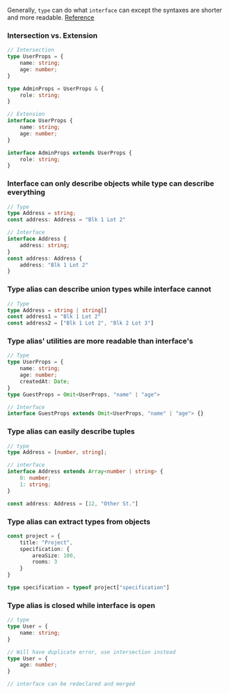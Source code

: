 Generally, `type` can do what `interface` can except the syntaxes are shorter and more readable. [Reference](https://www.youtube.com/watch?v=Idf0zh9f3qQ)
### Intersection vs. Extension
```ts
// Intersection
type UserProps = {
	name: string;
	age: number;
}

type AdminProps = UserProps & {
	role: string;
}

// Extension
interface UserProps {
	name: string;
	age: number;
}

interface AdminProps extends UserProps {
	role: string;
}
```
### Interface can only describe objects while type can describe everything
```ts
// Type
type Address = string;
const address: Address = "Blk 1 Lot 2"

// Interface
interface Address {
	address: string;
}
const address: Address {
	address: "Blk 1 Lot 2"
}
```
### Type alias can describe union types while interface cannot
```ts
// Type
type Address = string | string[]
const address1 = "Blk 1 Lot 2"
const address2 = ["Blk 1 Lot 2", "Blk 2 Lot 3"]
```
### Type alias' utilities are more readable than interface's
```ts
// Type
type UserProps = {
	name: string;
	age: number;
	createdAt: Date;
}
type GuestProps = Omit<UserProps, "name" | "age">

// Interface
interface GuestProps extends Omit<UserProps, "name" | "age"> {}
```
### Type alias can easily describe tuples
```ts
// type
type Address = [number, string];

// interface
interface Address extends Array<number | string> {
	0: number;
	1: string;
}

const address: Address = [12, "Other St."]
```
### Type alias can extract types from objects
```ts
const project = {
	title: "Project",
	specification: {
		areaSize: 100,
		rooms: 3
	}
}

type specification = typeof project["specification"]
```
### Type alias is closed while interface is open
```ts
// type
type User = {
	name: string;
}

// Will have duplicate error, use intersection instead
type User = {
	age: number;
}

// interface can be redeclared and merged
```



